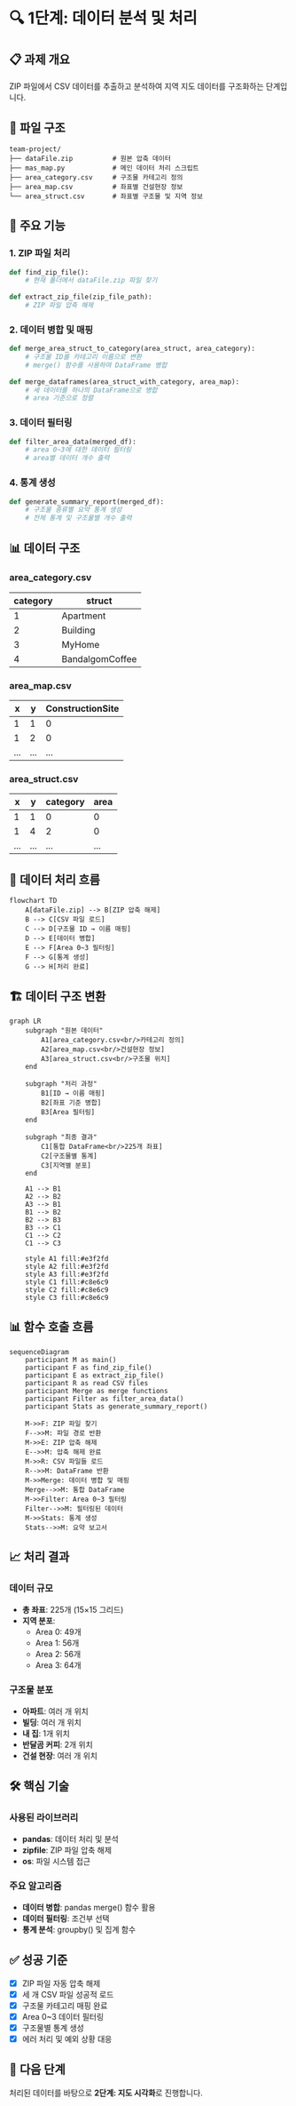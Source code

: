 # 🔍 1단계: 데이터 분석 및 처리

## 📋 과제 개요
ZIP 파일에서 CSV 데이터를 추출하고 분석하여 지역 지도 데이터를 구조화하는 단계입니다.

## 📁 파일 구조
```
team-project/
├── dataFile.zip          # 원본 압축 데이터
├── mas_map.py            # 메인 데이터 처리 스크립트
├── area_category.csv     # 구조물 카테고리 정의
├── area_map.csv          # 좌표별 건설현장 정보
└── area_struct.csv       # 좌표별 구조물 및 지역 정보
```

## 🎯 주요 기능

### 1. ZIP 파일 처리
```python
def find_zip_file():
    # 현재 폴더에서 dataFile.zip 파일 찾기
    
def extract_zip_file(zip_file_path):
    # ZIP 파일 압축 해제
```

### 2. 데이터 병합 및 매핑
```python
def merge_area_struct_to_category(area_struct, area_category):
    # 구조물 ID를 카테고리 이름으로 변환
    # merge() 함수를 사용하여 DataFrame 병합
    
def merge_dataframes(area_struct_with_category, area_map):
    # 세 데이터를 하나의 DataFrame으로 병합
    # area 기준으로 정렬
```

### 3. 데이터 필터링
```python
def filter_area_data(merged_df):
    # area 0~3에 대한 데이터 필터링
    # area별 데이터 개수 출력
```

### 4. 통계 생성
```python
def generate_summary_report(merged_df):
    # 구조물 종류별 요약 통계 생성
    # 전체 통계 및 구조물별 개수 출력
```

## 📊 데이터 구조

### area_category.csv
| category | struct |
|----------|--------|
| 1 | Apartment |
| 2 | Building |
| 3 | MyHome |
| 4 | BandalgomCoffee |

### area_map.csv
| x | y | ConstructionSite |
|---|---|------------------|
| 1 | 1 | 0 |
| 1 | 2 | 0 |
| ... | ... | ... |

### area_struct.csv
| x | y | category | area |
|---|---|----------|------|
| 1 | 1 | 0 | 0 |
| 1 | 4 | 2 | 0 |
| ... | ... | ... | ... |

## 🔄 데이터 처리 흐름

```mermaid
flowchart TD
    A[dataFile.zip] --> B[ZIP 압축 해제]
    B --> C[CSV 파일 로드]
    C --> D[구조물 ID → 이름 매핑]
    D --> E[데이터 병합]
    E --> F[Area 0~3 필터링]
    F --> G[통계 생성]
    G --> H[처리 완료]
```

## 🏗️ 데이터 구조 변환

```mermaid
graph LR
    subgraph "원본 데이터"
        A1[area_category.csv<br/>카테고리 정의]
        A2[area_map.csv<br/>건설현장 정보]
        A3[area_struct.csv<br/>구조물 위치]
    end
    
    subgraph "처리 과정"
        B1[ID → 이름 매핑]
        B2[좌표 기준 병합]
        B3[Area 필터링]
    end
    
    subgraph "최종 결과"
        C1[통합 DataFrame<br/>225개 좌표]
        C2[구조물별 통계]
        C3[지역별 분포]
    end
    
    A1 --> B1
    A2 --> B2
    A3 --> B1
    B1 --> B2
    B2 --> B3
    B3 --> C1
    C1 --> C2
    C1 --> C3
    
    style A1 fill:#e3f2fd
    style A2 fill:#e3f2fd
    style A3 fill:#e3f2fd
    style C1 fill:#c8e6c9
    style C2 fill:#c8e6c9
    style C3 fill:#c8e6c9
```

## 📊 함수 호출 흐름

```mermaid
sequenceDiagram
    participant M as main()
    participant F as find_zip_file()
    participant E as extract_zip_file()
    participant R as read CSV files
    participant Merge as merge functions
    participant Filter as filter_area_data()
    participant Stats as generate_summary_report()
    
    M->>F: ZIP 파일 찾기
    F-->>M: 파일 경로 반환
    M->>E: ZIP 압축 해제
    E-->>M: 압축 해제 완료
    M->>R: CSV 파일들 로드
    R-->>M: DataFrame 반환
    M->>Merge: 데이터 병합 및 매핑
    Merge-->>M: 통합 DataFrame
    M->>Filter: Area 0~3 필터링
    Filter-->>M: 필터링된 데이터
    M->>Stats: 통계 생성
    Stats-->>M: 요약 보고서
```

## 📈 처리 결과

### 데이터 규모
- **총 좌표**: 225개 (15×15 그리드)
- **지역 분포**:
  - Area 0: 49개
  - Area 1: 56개
  - Area 2: 56개
  - Area 3: 64개

### 구조물 분포
- **아파트**: 여러 개 위치
- **빌딩**: 여러 개 위치
- **내 집**: 1개 위치
- **반달곰 커피**: 2개 위치
- **건설 현장**: 여러 개 위치

## 🛠️ 핵심 기술

### 사용된 라이브러리
- **pandas**: 데이터 처리 및 분석
- **zipfile**: ZIP 파일 압축 해제
- **os**: 파일 시스템 접근

### 주요 알고리즘
- **데이터 병합**: pandas merge() 함수 활용
- **데이터 필터링**: 조건부 선택
- **통계 분석**: groupby() 및 집계 함수

## ✅ 성공 기준
- [x] ZIP 파일 자동 압축 해제
- [x] 세 개 CSV 파일 성공적 로드
- [x] 구조물 카테고리 매핑 완료
- [x] Area 0~3 데이터 필터링
- [x] 구조물별 통계 생성
- [x] 에러 처리 및 예외 상황 대응

## 🚀 다음 단계
처리된 데이터를 바탕으로 **2단계: 지도 시각화**로 진행합니다.
